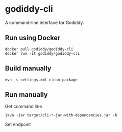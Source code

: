 # godiddy-cli

A command-line interface for Godiddy.

## Run using Docker

```shell
docker pull godiddy/godiddy-cli
docker run -it godiddy/godiddy-cli
```

## Build manually

```shell
mvn -s settings.xml clean package
```

## Run manually

Get command line

```shell
java -jar target/cli-*-jar-with-dependencies.jar -h
```

Set endpoint

